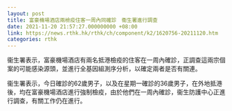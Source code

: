```yaml
---
layout: post
title: 富豪機場酒店兩檢疫住客一周內同確診　衞生署進行調查
date: 2021-11-20 21:57:27.000000000 +08:00
link: https://news.rthk.hk/rthk/ch/component/k2/1620756-20211120.htm
categories: rthk
---
```


衞生署表示，富豪機場酒店有兩名抵港檢疫的住客在一周內確診，正調查這兩宗個案的可能感染源頭，並進行全基因組測序分析，以確定兩者是否有關連。

衞生署表示，今日確診的62歲男子，以及在星期一確診的36歲男子，在外地抵港後，均在富豪機場酒店進行強制檢疫，由於他們在一周內確診，衞生防護中心正進行調查，有關工作仍在進行。
